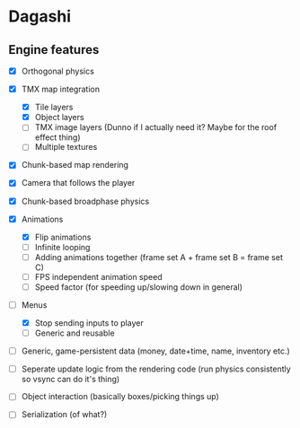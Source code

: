 # Dagashi

## Engine features

- [x] Orthogonal physics 
- [x] TMX map integration 
  - [x] Tile layers
  - [x] Object layers
  - [ ] TMX image layers (Dunno if I actually need it? Maybe for the roof effect thing)
  - [ ] Multiple textures 
- [x] Chunk-based map rendering
- [x] Camera that follows the player
- [x] Chunk-based broadphase physics
- [x] Animations
  - [x] Flip animations
  - [ ] Infinite looping
  - [ ] Adding animations together (frame set A + frame set B = frame set C)
  - [ ] FPS independent animation speed
  - [ ] Speed factor (for speeding up/slowing down in general)

- [ ] Menus
  - [X] Stop sending inputs to player
  - [ ] Generic and reusable 

- [ ] Generic, game-persistent data (money, date+time, name, inventory etc.)

- [ ] Seperate update logic from the rendering code (run physics consistently so vsync can do it's thing)

- [ ] Object interaction (basically boxes/picking things up)
- [ ] Serialization (of what?)


